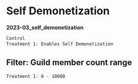 # Self Demonetization

**2023-03_self_demonetization**

```css
Control
Treatment 1: Enables Self Demonetization
```

## Filter: Guild member count range
```css
Treatment 1: 0 - 10000
```

